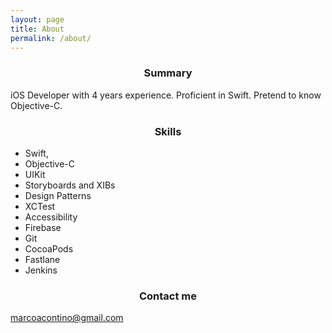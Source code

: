 ```yaml
---
layout: page
title: About
permalink: /about/
---
```


<h3 align="center">Summary</h3>

iOS Developer with 4 years experience. Proficient in Swift. Pretend to know Objective-C.

<h3 align="center">Skills</h3>

* Swift, 
* Objective-C
* UIKit
* Storyboards and XIBs
* Design Patterns
* XCTest
* Accessibility
* Firebase
* Git
* CocoaPods
* Fastlane
* Jenkins

<h3 align="center">Contact me</h3>

[marcoacontino@gmail.com](mailto:marcoacontino@gmail.com)
